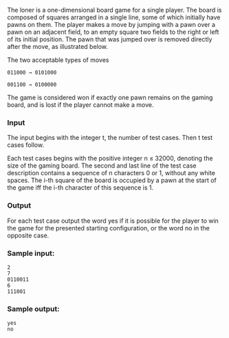 The loner is a one-dimensional board game for a single player. The board is composed of squares arranged in a single line, some of which initially have pawns on them. The player makes a move by jumping with a pawn over a pawn on an adjacent field, to an empty square two fields to the right or left of its initial position. The pawn that was jumped over is removed directly after the move, as illustrated below.

The two acceptable types of moves

    011000 → 0101000

    001100 → 0100000


The game is considered won if exactly one pawn remains on the gaming board, and is lost if the player cannot make a move.

### Input
The input begins with the integer t, the number of test cases. Then t test cases follow.

Each test cases begins with the positive integer n ≤ 32000, denoting the size of the gaming board. The second and last line of the test case description contains a sequence of n characters 0 or 1, without any white spaces. The i-th square of the board is occupied by a pawn at the start of the game iff the i-th character of this sequence is 1.

### Output
For each test case output the word yes if it is possible for the player to win the game for the presented starting configuration, or the word no in the opposite case.



### Sample input:

    2
    7
    0110011
    6
    111001

### Sample output:

    yes
    no
